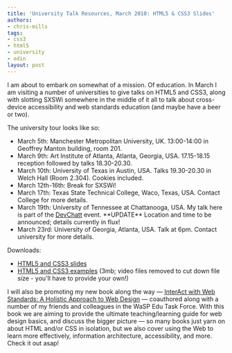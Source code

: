 ```yaml
---
title: 'University Talk Resources, March 2010: HTML5 & CSS3 Slides'
authors:
- chris-mills
tags:
- css3
- html5
- university
- odin
layout: post
---
```

<p>I am about to embark on somewhat of a mission. Of education. In March I am visiting a number of universities to give talks on HTML5 and CSS3, along with slotting SXSWi somewhere in the middle of it all to talk about cross-device accessibility and web standards education (and maybe have a beer or two).</p>

<p>The university tour looks like so:</p>

<ul>
  <li>March 5th: Manchester Metropolitan University, UK. 13:00-14:00 in Geoffrey Manton building, room 201.</li>
  <li>March 9th: Art Institute of Atlanta, Atlanta, Georgia, USA. 17.15-18.15 reception followed by talks 18.30-20.30.</li>
  <li>March 10th: University of Texas in Austin, USA. Talks 19.30-20.30 in Welch Hall (Room 2.304). Cookies included.</li>
  <li>March 12th-16th: Break for SXSWi!</li>
  <li>March 17th: Texas State Technical College, Waco, Texas, USA. Contact College for more details.
  <li>March 19th: University of Tennessee at Chattanooga, USA. My talk here is part of the <a href="http://devchatt.org/">DevChatt</a> event. **UPDATE** Location and time to be announced; details currently in flux!</li>
  <li>March 23rd: University of Georgia, Atlanta, USA. Talk at 6pm. Contact university for more details.</li>
</li></ul>

<p>Downloads:</p>
<ul>
  <li><a href="/blog/university-talk-resources-march-2010-html5-css3-slides/HTML5andCSS3.pdf">HTML5 and CSS3 slides</a></li>
  <li><a href="/blog/university-talk-resources-march-2010-html5-css3-slides/CSS3_HTML5_examples.zip">HTML5 and CSS3 examples</a> (3mb; video files removed to cut down file size - you&#39;ll have to provide your own!)</li>
</ul>

<p>I will also be promoting my new book along the way — <a href="http://interactwithwebstandards.com/">InterAct with Web Standards: A Holistic Approach to Web Design</a> — coauthored along with a number of my friends and colleagues in the WaSP Edu Task Force. With this book we are aiming to provide the ultimate teaching/learning guide for web design basics, and discuss the bigger picture — so many books just yarn on about HTML and/or CSS in isolation, but we also cover using the Web to learn more effectively, information architecture, accessibility, and more. Check it out asap!</p>
